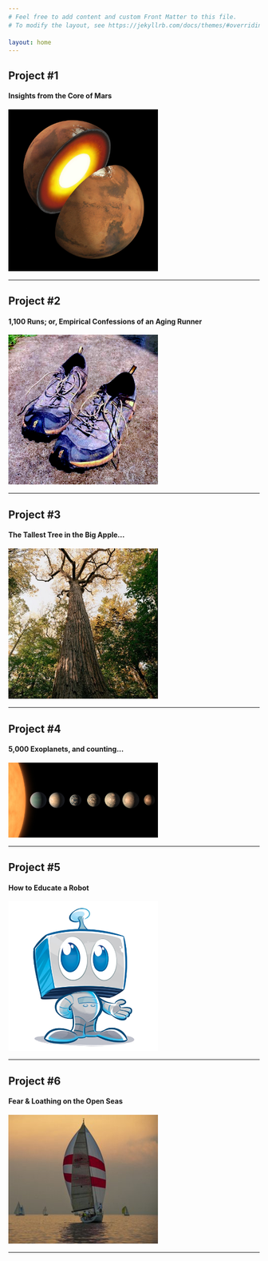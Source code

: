 ```yaml
---
# Feel free to add content and custom Front Matter to this file.
# To modify the layout, see https://jekyllrb.com/docs/themes/#overriding-theme-defaults

layout: home
---
```



## Project #1
#### Insights from the Core of Mars

<img src="Images/mars_core.jpg" alt="Mars Interior" style="width:300px"/>

* * *

## Project #2 
#### 1,100 Runs; or, Empirical Confessions of an Aging Runner

<img src="Images/dirty_shoes.png" alt="Dirty Shoes" style="width:300px"/>

* * *

## Project #3 
#### The Tallest Tree in the Big Apple...

<img src="Images/queens_giant.jpg" alt="Queens Giant" style="width:300px"/>

* * *

## Project #4 
#### 5,000 Exoplanets, and counting...

<img src="Images/trappist_system.jpg" alt="Trappist System" style="width:300px"/>

* * *

## Project #5 
#### How to Educate a Robot

<img src="Images/cute-robot-drawing-64.png" alt="smart_robot" style="width:300px"/>

* * *

## Project #6 
#### Fear & Loathing on the Open Seas

<a href="_posts/2023-1-15-Retention-Analysis.markdown"><img src="Images/pearl_cropped.png" alt="sailboat" style="width:300px"/></a>

* * *